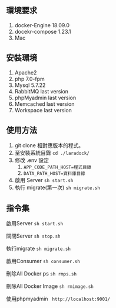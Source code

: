 ## 環境要求
1. docker-Engine 18.09.0
2. docekr-compose 1.23.1
3. Mac

## 安裝環境
1. Apache2
2. php 7.0-fpm
3. Mysql 5.7.22
4. RabbitMQ last version
4. phpMyadmin last version
5. Memcached last version
6. Workspace last version 

## 使用方法 
1. git clone 相對應版本的程式。
2. 至安裝系統目錄 ``` cd ./laradock/ ```
3. 修改 .env 設定 
    1. ``` APP_CODE_PATH_HOST=程式目錄  ```
    2. ``` DATA_PATH_HOST=資料庫目錄 ```
3. 啟用 Server ``` sh start.sh ```
4. 執行 migrate(第一次) ``` sh migrate.sh ``` 

## 指令集
啟用Server
``` sh start.sh ```

關閉Server
``` sh stop.sh ```

執行migrate
``` sh migrate.sh ```

啟用Consumer
``` sh consumer.sh ```

刪除All Docker ps
``` sh rmps.sh ```

刪除All Docker Image
``` sh rmimage.sh ```

使用phpmyadmin
``` http://localhost:9001/```


